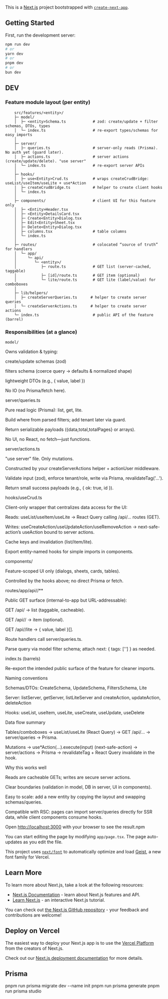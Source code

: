 This is a [Next.js](https://nextjs.org) project bootstrapped with [`create-next-app`](https://nextjs.org/docs/app/api-reference/cli/create-next-app).

## Getting Started

First, run the development server:

```bash
npm run dev
# or
yarn dev
# or
pnpm dev
# or
bun dev
```

## DEV

### Feature module layout (per entity)
```
    src/features/<entity>/
    ├─ model/
    │  ├─ <entity>Schema.ts            # zod: create/update + filter schemas, DTOs, types
    │  └─ index.ts                     # re-export types/schemas for easy imports
    │
    ├─ server/
    │  ├─ queries.ts                   # server-only reads (Prisma). No auth yet (guard later).
    │  ├─ actions.ts                   # server actions (create/update/delete). "use server"
    │  └─ index.ts                     # re-export server APIs
    │
    ├─ hooks/
    │  ├─ use<Entity>Crud.ts           # wraps createCrudBridge: useList/useItem/useLite + use*Action
    │  ├─ createCrudBridge.ts          # helper to create client hooks
    │  └─ index.ts
    │
    ├─ components/                     # client UI for this feature only
    │  ├─ <Entity>Header.tsx
    │  ├─ <Entity>DetailsCard.tsx
    │  ├─ Create<Entity>Dialog.tsx
    │  ├─ Edit<Entity>Sheet.tsx
    │  ├─ Delete<Entity>Dialog.tsx
    │  ├─ columns.tsx                  # table columns
    │  └─ index.ts
    │
    ├─ routes/                         # colocated “source of truth” for handlers
    │  └─ app/
    │     └─ api/
    │        └─ <entity>/
    │           ├─ route.ts            # GET list (server-cached, taggable)
    │           ├─ [id]/route.ts       # GET item (optional)
    │           └─ lite/route.ts       # GET lite (label/value) for comboboxes
    │
    ├─ lib/helpers/
    │  ├─ createServerQueries.ts      # helper to create server queries
    │  └─ createServerActions.ts      # helper to create server actions
    └─ index.ts                        # public API of the feature (barrel)

```
### Responsibilities (at a glance)

    model/

Owns validation & typing:

create/update schemas (zod)

filters schema (coerce query → defaults & normalized shape)

lightweight DTOs (e.g., { value, label })

No IO (no Prisma/fetch here).

server/queries.ts

Pure read logic (Prisma): list, get, lite.

Build where from parsed filters; add tenant later via guard.

Return serializable payloads ({data,total,totalPages} or arrays).

No UI, no React, no fetch—just functions.

server/actions.ts

"use server" file. Only mutations.

Constructed by your createServerActions helper + actionUser middleware.

Validate input (zod), enforce tenant/role, write via Prisma, revalidateTag('…').

Return small success payloads (e.g., { ok: true, id }).

hooks/use<Entity>Crud.ts

Client-only wrapper that centralizes data access for the UI:

Reads: useList/useItem/useLite → React Query calling /api/... routes (GET).

Writes: useCreateAction/useUpdateAction/useRemoveAction → next-safe-action’s useAction bound to server actions.

Cache keys and invalidation (list/item/lite).

Export entity-named hooks for simple imports in components.

components/

Feature-scoped UI only (dialogs, sheets, cards, tables).

Controlled by the hooks above; no direct Prisma or fetch.

routes/app/api/<entity>/**

Public GET surface (internal-to-app but URL-addressable):

GET /api/<entity> → list (taggable, cacheable).

GET /api/<entity>/<id> → item (optional).

GET /api/<entity>/lite → { value, label }[].

Route handlers call server/queries.ts.

Parse query via model filter schema; attach next: { tags: ['<entity>'] } as needed.

index.ts (barrels)

Re-export the intended public surface of the feature for cleaner imports.

Naming conventions

Schemas/DTOs: <entity>CreateSchema, <entity>UpdateSchema, <entity>FiltersSchema, <entity>Lite

Server: list<Entity>Server, get<Entity>Server, list<Entity>LiteServer
and create<Entity>Action, update<Entity>Action, delete<Entity>Action

Hooks: use<Entities>List, use<Entity>Item, use<Entities>Lite, useCreate<Entity>, useUpdate<Entity>, useDelete<Entity>

Data flow summary

Tables/comboboxes → useList/useLite (React Query) → GET /api/... → server/queries → Prisma.

Mutations → use*Action(...).execute(input) (next-safe-action) → server/actions → Prisma → revalidateTag + React Query invalidate in the hook.

Why this works well

Reads are cacheable GETs; writes are secure server actions.

Clear boundaries (validation in model, DB in server, UI in components).

Easy to scale: add a new entity by copying the layout and swapping schemas/queries.

Compatible with RSC: pages can import server/queries directly for SSR data, while client components consume hooks.

Open [http://localhost:3000](http://localhost:3000) with your browser to see the result.npm

You can start editing the page by modifying `app/page.tsx`. The page auto-updates as you edit the file.

This project uses [`next/font`](https://nextjs.org/docs/app/building-your-application/optimizing/fonts) to automatically optimize and load [Geist](https://vercel.com/font), a new font family for Vercel.

## Learn More

To learn more about Next.js, take a look at the following resources:

- [Next.js Documentation](https://nextjs.org/docs) - learn about Next.js features and API.
- [Learn Next.js](https://nextjs.org/learn) - an interactive Next.js tutorial.

You can check out [the Next.js GitHub repository](https://github.com/vercel/next.js) - your feedback and contributions are welcome!

## Deploy on Vercel

The easiest way to deploy your Next.js app is to use the [Vercel Platform](https://vercel.com/new?utm_medium=default-template&filter=next.js&utm_source=create-next-app&utm_campaign=create-next-app-readme) from the creators of Next.js.

Check out our [Next.js deployment documentation](https://nextjs.org/docs/app/building-your-application/deploying) for more details.

## Prisma

pnpm run prisma migrate dev --name init
pnpm run prisma generate
pnpm run prisma studio
